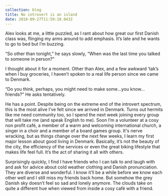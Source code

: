 ```yaml
---
collection: blog
title: No introvert is an island
date: 2018-09-27T11:59:18.043Z
---
```

Alex looks at me, a little puzzled, as I rant about how great our first Danish class was, flinging my arms around to add emphasis. It’s late and he wants to go to bed but I’m buzzing.

“So other than tonight,” he says slowly, “When was the last time you talked to someone in person?”

I thought about it for a moment. Other than Alex, and a few awkward ‘tak’s when I buy groceries, I haven’t spoken to a real life person since we came to Denmark.

“Do you think, perhaps, you might need to make some…you know… friends?” He asks tentatively.

He has a point. Despite being on the extreme end of the introvert spectrum, this is the most alive I’ve felt since we arrived in Denmark. Turns out hermits like me need community too, so I spend the next week joining every group that will take me (and speak English to me). Soon I’m a volunteer at a cosy non profit café, a member of a warm and welcoming international church, a singer in a choir and a member of a board games group. It's nerve wracking, but as things change over the next few weeks, I learn my first major lesson about good living in Denmark. Basically, it’s not the beauty of the city, the efficiency of the services or even the great biking lifestyle that makes life feel full. It’s the act of sharing it all with others. 

Surprisingly quickly, I find I have friends who I can talk to and laugh with and ask for advice about cold weather clothing and Danish pronunciation. They are diverse and wonderful. I know it’ll be a while before we know each other well and I still miss my friends back home. But somehow the grey Danish sky doesn’t feel so sad and lonely anymore. The clouds take on quite a different hue when viewed from inside a cosy café with a friend.
